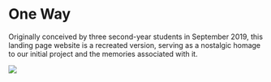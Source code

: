 # One Way

Originally conceived by three second-year students in September 2019, this landing page website is a recreated version, serving as a nostalgic homage to our initial project and the memories associated with it.

<img src="assets/readme/oneway-v1.png">
